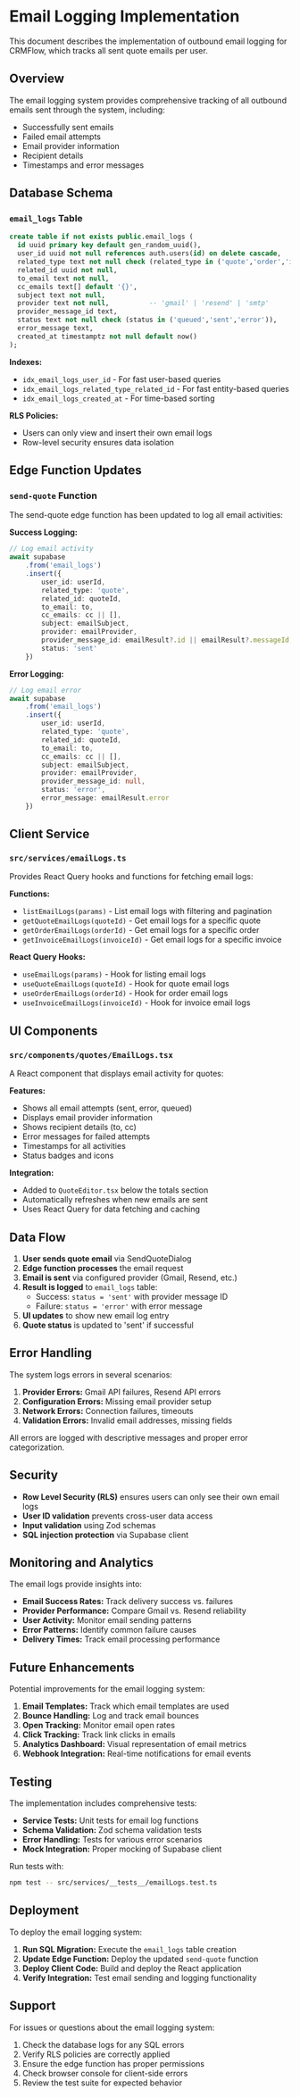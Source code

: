 # Email Logging Implementation

This document describes the implementation of outbound email logging for CRMFlow, which tracks all sent quote emails per user.

## Overview

The email logging system provides comprehensive tracking of all outbound emails sent through the system, including:
- Successfully sent emails
- Failed email attempts
- Email provider information
- Recipient details
- Timestamps and error messages

## Database Schema

### `email_logs` Table

```sql
create table if not exists public.email_logs (
  id uuid primary key default gen_random_uuid(),
  user_id uuid not null references auth.users(id) on delete cascade,
  related_type text not null check (related_type in ('quote','order','invoice')),
  related_id uuid not null,
  to_email text not null,
  cc_emails text[] default '{}',
  subject text not null,
  provider text not null,          -- 'gmail' | 'resend' | 'smtp'
  provider_message_id text,
  status text not null check (status in ('queued','sent','error')),
  error_message text,
  created_at timestamptz not null default now()
);
```

**Indexes:**
- `idx_email_logs_user_id` - For fast user-based queries
- `idx_email_logs_related_type_related_id` - For fast entity-based queries
- `idx_email_logs_created_at` - For time-based sorting

**RLS Policies:**
- Users can only view and insert their own email logs
- Row-level security ensures data isolation

## Edge Function Updates

### `send-quote` Function

The send-quote edge function has been updated to log all email activities:

**Success Logging:**
```typescript
// Log email activity
await supabase
    .from('email_logs')
    .insert({
        user_id: userId,
        related_type: 'quote',
        related_id: quoteId,
        to_email: to,
        cc_emails: cc || [],
        subject: emailSubject,
        provider: emailProvider,
        provider_message_id: emailResult?.id || emailResult?.messageId,
        status: 'sent'
    })
```

**Error Logging:**
```typescript
// Log email error
await supabase
    .from('email_logs')
    .insert({
        user_id: userId,
        related_type: 'quote',
        related_id: quoteId,
        to_email: to,
        cc_emails: cc || [],
        subject: emailSubject,
        provider: emailProvider,
        provider_message_id: null,
        status: 'error',
        error_message: emailResult.error
    })
```

## Client Service

### `src/services/emailLogs.ts`

Provides React Query hooks and functions for fetching email logs:

**Functions:**
- `listEmailLogs(params)` - List email logs with filtering and pagination
- `getQuoteEmailLogs(quoteId)` - Get email logs for a specific quote
- `getOrderEmailLogs(orderId)` - Get email logs for a specific order
- `getInvoiceEmailLogs(invoiceId)` - Get email logs for a specific invoice

**React Query Hooks:**
- `useEmailLogs(params)` - Hook for listing email logs
- `useQuoteEmailLogs(quoteId)` - Hook for quote email logs
- `useOrderEmailLogs(orderId)` - Hook for order email logs
- `useInvoiceEmailLogs(invoiceId)` - Hook for invoice email logs

## UI Components

### `src/components/quotes/EmailLogs.tsx`

A React component that displays email activity for quotes:

**Features:**
- Shows all email attempts (sent, error, queued)
- Displays email provider information
- Shows recipient details (to, cc)
- Error messages for failed attempts
- Timestamps for all activities
- Status badges and icons

**Integration:**
- Added to `QuoteEditor.tsx` below the totals section
- Automatically refreshes when new emails are sent
- Uses React Query for data fetching and caching

## Data Flow

1. **User sends quote email** via SendQuoteDialog
2. **Edge function processes** the email request
3. **Email is sent** via configured provider (Gmail, Resend, etc.)
4. **Result is logged** to `email_logs` table:
   - Success: `status = 'sent'` with provider message ID
   - Failure: `status = 'error'` with error message
5. **UI updates** to show new email log entry
6. **Quote status** is updated to 'sent' if successful

## Error Handling

The system logs errors in several scenarios:

1. **Provider Errors:** Gmail API failures, Resend API errors
2. **Configuration Errors:** Missing email provider setup
3. **Network Errors:** Connection failures, timeouts
4. **Validation Errors:** Invalid email addresses, missing fields

All errors are logged with descriptive messages and proper error categorization.

## Security

- **Row Level Security (RLS)** ensures users can only see their own email logs
- **User ID validation** prevents cross-user data access
- **Input validation** using Zod schemas
- **SQL injection protection** via Supabase client

## Monitoring and Analytics

The email logs provide insights into:

- **Email Success Rates:** Track delivery success vs. failures
- **Provider Performance:** Compare Gmail vs. Resend reliability
- **User Activity:** Monitor email sending patterns
- **Error Patterns:** Identify common failure causes
- **Delivery Times:** Track email processing performance

## Future Enhancements

Potential improvements for the email logging system:

1. **Email Templates:** Track which email templates are used
2. **Bounce Handling:** Log and track email bounces
3. **Open Tracking:** Monitor email open rates
4. **Click Tracking:** Track link clicks in emails
5. **Analytics Dashboard:** Visual representation of email metrics
6. **Webhook Integration:** Real-time notifications for email events

## Testing

The implementation includes comprehensive tests:

- **Service Tests:** Unit tests for email log functions
- **Schema Validation:** Zod schema validation tests
- **Error Handling:** Tests for various error scenarios
- **Mock Integration:** Proper mocking of Supabase client

Run tests with:
```bash
npm test -- src/services/__tests__/emailLogs.test.ts
```

## Deployment

To deploy the email logging system:

1. **Run SQL Migration:** Execute the `email_logs` table creation
2. **Update Edge Function:** Deploy the updated `send-quote` function
3. **Deploy Client Code:** Build and deploy the React application
4. **Verify Integration:** Test email sending and logging functionality

## Support

For issues or questions about the email logging system:

1. Check the database logs for any SQL errors
2. Verify RLS policies are correctly applied
3. Ensure the edge function has proper permissions
4. Check browser console for client-side errors
5. Review the test suite for expected behavior
